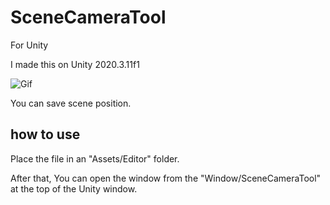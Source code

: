 # SceneCameraTool
For Unity

I made this on Unity 2020.3.11f1

![Gif](https://user-images.githubusercontent.com/96217643/148952249-d1373a03-035d-46b0-96c0-95a089e03fc5.gif)

You can save scene position.

## how to use
Place the file in an "Assets/Editor" folder.

After that, You can open the window from the "Window/SceneCameraTool" at the top of the Unity window.
